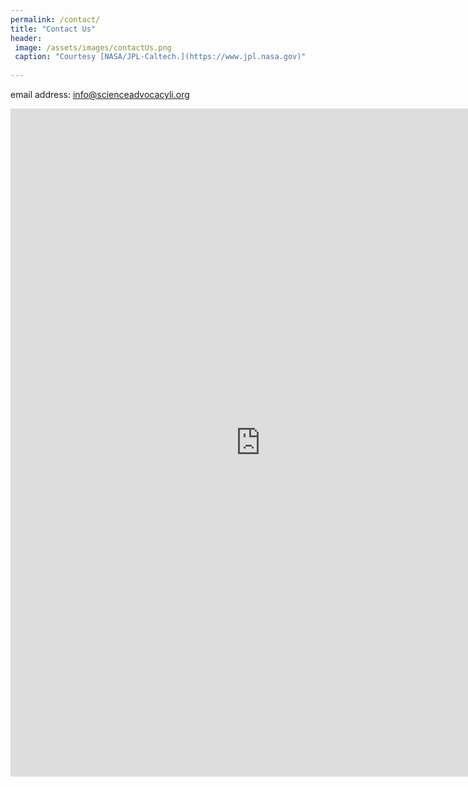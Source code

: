 ```yaml
---
permalink: /contact/
title: "Contact Us"
header:
 image: /assets/images/contactUs.png
 caption: "Courtesy [NASA/JPL-Caltech.](https://www.jpl.nasa.gov)"
 
---
```


email address: [info@scienceadvocacyli.org](mailto:info@scienceadvocacyli.org)

<iframe src="https://docs.google.com/forms/d/e/1FAIpQLSe1q9esOuEjhoM9Lp-LO--GWYnc4NzlEnaxCF02ThkeGZecwg/viewform?embedded=true" width="800" height="1069" frameborder="0" marginheight="0" marginwidth="0">Loading…</iframe>